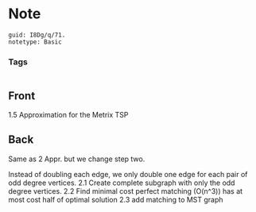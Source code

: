 # Note
```
guid: I8Dg/q/71.
notetype: Basic
```

### Tags
```
```

## Front
1.5 Approximation for the Metrix TSP

## Back
Same as 2 Appr. but we change step two.

Instead of doubling each edge, we only double one edge for each pair of odd degree vertices.
2.1 Create complete subgraph with only the odd degree vertices.
2.2 Find minimal cost perfect matching \(O(n^3)\) has at most cost half of optimal solution
2.3 add matching to MST graph
